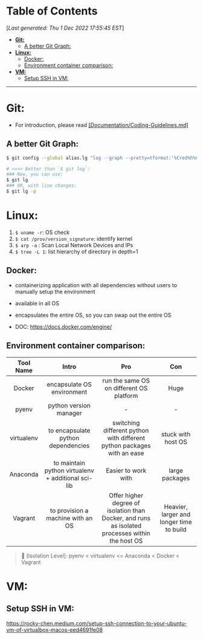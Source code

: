 <toc>

# Table of Contents
[*Last generated: Thu  1 Dec 2022 17:55:45 EST*]
- [**Git:**](#Git)
  - [A better Git Graph:](#A-better-Git-Graph)
- [**Linux:**](#Linux)
  - [Docker:](#Docker)
  - [Environment container comparison:](#Environment-container-comparison)
- [**VM:**](#VM)
  - [Setup SSH in VM:](#Setup-SSH-in-VM)


</toc>

---
# Git:

- For introduction, please read [[Documentation/Coding-Guidelines.md]](./Documentation:Coding-Guidelines.md)

## A better Git Graph:

```bash
$ git config --global alias.lg "log --graph --pretty=tformat:'%Cred%h%Creset -%C(yellow)%d%Creset %s %Cgreen(%cr) %C(bold blue)<%an>%Creset' --abbrev-commit --decorate=full"

# >>>> Better than `$ git log`:
### Now, you can use:
$ git lg 
### OR, with line changes:
$ git lg -p
```

# Linux:

1. `$ uname -r`: OS check 
2. `$ cat /prov/version_signature`: identify kernel
3. `$ arp -a` : Scan Local Network Devices and IPs
4. `$ tree -L 1`: list hierarchy of directory in depth=1

## Docker:

- containerizing application with all dependencies without users to manually setup the environment
- available in all OS
- encapsulates the entire OS, so you can swap out the entire OS

- DOC: https://docs.docker.com/engine/

## Environment container comparison:

| Tool Name | Intro | Pro | Con|
|:-:|:-:|:-:|:-:|
| Docker | encapsulate OS environment | run the same OS on different OS platform | Huge |
| pyenv | python version manager | - | - |
| virtualenv | to encapsulate python dependencies | switching different python with different python packages with an ease | stuck with host OS |
| Anaconda | to maintain python virtualenv + additional sci-lib | Easier to work with | large packages |
| Vagrant | to provision a machine with an OS | Offer higher degree of isolation than Docker, and runs as isolated processes within the host OS | Heavier, larger and longer time to build |

> :notebook: [Isolation Level]: pyenv < virtualenv <= Anaconda < Docker < Vagrant 

# VM:

## Setup SSH in VM:

https://rocky-chen.medium.com/setup-ssh-connection-to-your-ubuntu-vm-of-virtualbox-macos-eed4691fe08